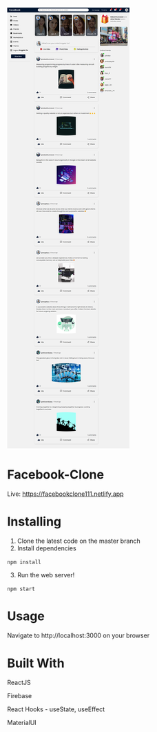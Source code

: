 ![Facebook-Clone](/public/assets/person/Facebook-Clone.png)

# Facebook-Clone
Live: https://facebookclone111.netlify.app

# Installing

1. Clone the latest code on the master branch
2. Install dependencies

`npm install`

3. Run the web server!

`npm start`

# Usage

Navigate to http://localhost:3000 on your browser

# Built With

ReactJS

Firebase

React Hooks - useState, useEffect

MaterialUI
